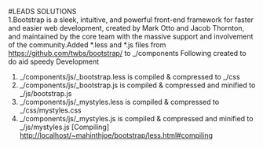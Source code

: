 #LEADS SOLUTIONS  
1.Bootstrap is a sleek, intuitive, and powerful front-end framework for faster and easier web development, created by Mark Otto and Jacob Thornton, and maintained by the core team with the massive support and involvement of the community.Added *.less and *.js files from https://github.com/twbs/bootstrap/ to _/components
Following created to do aid speedy Development
  1. _/components/js/_bootstrap.less is compiled & compressed to _/css
  2. _/components/js/_bootstrap.js is compiled & compressed and minified to _/js/bootstrap.js
  3. _/components/js/_mystyles.less is compiled & compressed to _/css/mystyles.css
  4.  _/components/js/_mystyles.js is compiled & compressed and minified to _/js/mystyles.js
[Compiling] <http://localhost/~mahinthjoe/bootstrap/less.html#compiling>
